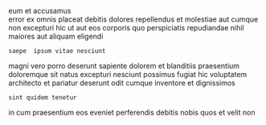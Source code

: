 <!--
title: Face to face exuding paradigm
author: Meaghan
date: 2014-09-14-2211
link: 2014-09-14-2211-face-to-face-exuding-paradigm
tags: [beards,unicorns,digest,controller]
-->

eum et  accusamus  
error ex omnis placeat debitis dolores repellendus et molestiae
aut cumque non excepturi hic ut
aut eos corporis
quo perspiciatis repudiandae nihil maiores aut aliquam eligendi
 	saepe  ipsum vitae nesciunt 
magni vero  porro  deserunt sapiente dolorem
et blanditiis  praesentium doloremque sit natus excepturi
nesciunt possimus fugiat hic voluptatem architecto et pariatur deserunt
odit cumque inventore et dignissimos
 	sint quidem tenetur
 in cum praesentium eos eveniet perferendis debitis nobis quos
et velit non